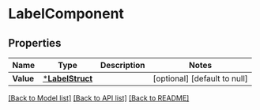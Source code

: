 # LabelComponent

## Properties
Name | Type | Description | Notes
------------ | ------------- | ------------- | -------------
**Value** | [***LabelStruct**](label_struct.md) |  | [optional] [default to null]

[[Back to Model list]](../README.md#documentation-for-models) [[Back to API list]](../README.md#documentation-for-api-endpoints) [[Back to README]](../README.md)


